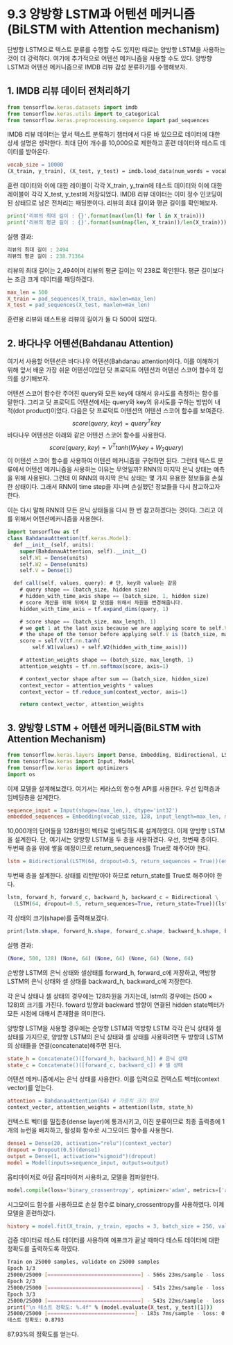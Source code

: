 # 9.3 양방향 LSTM과 어텐션 메커니즘(BiLSTM with Attention mechanism)

단뱡항 LSTM으로 텍스트 분류를 수행할 수도 있지만 때로는 양방향 LSTM을 사용하는 것이 더 강력하다. 여기에 추가적으로 어텐션 메커니즘을 사용할 수도 있다. 양방향 LSTM과 어텐션 메커니즘으로 IMDB 리뷰 감성 분류하기를 수행해보자.

## 1. IMDB 리뷰 데이터 전처리하기

```javascript
from tensorflow.keras.datasets import imdb
from tensorflow.keras.utils import to_categorical
from tensorflow.keras.preprocessing.sequence import pad_sequences
```

IMDB 리뷰 데이터는 앞서 텍스트 분류하기 챕터에서 다룬 바 있으므로 데이터에 대한 상세 설명은 생략한다. 최대 단어 개수를 10,000으로 제한하고 훈련 데이터와 테스트 데이터를 받아온다.

```makefile
vocab_size = 10000
(X_train, y_train), (X_test, y_test) = imdb.load_data(num_words = vocab_size)
```

훈련 데이터와 이에 대한 레이블이 각각 X_train, y_train에 테스트 데이터와 이에 대한 레이블이 각각 X_test, y_test에 저장되었다. IMDB 리뷰 데이터는 이미 정수 인코딩이 된 상태므로 남은 전처리는 패딩뿐이다. 리뷰의 최대 길이와 평균 길이를 확인해보자.

```python
print('리뷰의 최대 길이 : {}'.format(max(len(l) for l in X_train)))
print('리뷰의 평균 길이 : {}'.format(sum(map(len, X_train))/len(X_train)))
```

실행 결과:

```python
리뷰의 최대 길이 : 2494
리뷰의 평균 길이 : 238.71364
```

리뷰의 최대 길이는 2,494이며 리뷰의 평균 길이는 약 238로 확인된다. 평균 길이보다는 조금 크게 데이터를 패딩하겠다.

```ini
max_len = 500
X_train = pad_sequences(X_train, maxlen=max_len)
X_test = pad_sequences(X_test, maxlen=max_len)
```

훈련용 리뷰와 테스트용 리뷰의 길이가 둘 다 500이 되었다.

## **2. 바다나우 어텐션(Bahdanau Attention)**

여기서 사용할 어텐션은 바다나우 어텐션(Bahdanau attention)이다. 이를 이해하기 위해 앞서 배운 가장 쉬운 어텐션이었던 닷 프로덕트 어텐션과 어텐션 스코어 함수의 정의를 상기해보자.

어텐션 스코어 함수란 주어진 query와 모든 key에 대해서 유사도를 측정하는 함수를 말한다. 그리고 닷 프로덕트 어텐션에서는 query와 key의 유사도를 구하는 방법이 내적(dot product)이었다. 다음은 닷 프로덕트 어텐션의 어텐션 스코어 함수를 보여준다.
$$
score(query,\ key) = query^Tkey
$$
바다나우 어텐션은 아래와 같은 어텐션 스코어 함수를 사용한다.
$$
score(query,\ key) = V^Ttanh(W_{1}key + W_{2}query)
$$
이 어텐션 스코어 함수를 사용하여 어텐션 메커니즘을 구현하면 된다. 그런데 텍스트 분류에서 어텐션 메커니즘을 사용하는 이유는 무엇일까? RNN의 마지막 은닉 상태는 예측을 위해 사용된다. 그런데 이 RNN의 마지막 은닉 상태는 몇 가지 유용한 정보들을 손실한 상태이다. 그래서 RNN이 time step을 지나며 손실했던 정보들을 다시 참고하고자 한다.

이는 다시 말해 RNN의 모든 은닉 상태들을 다시 한 번 참고하겠다는 것이다. 그리고 이를 위해서 어텐션메커니즘을 사용한다.

```javascript
import tensorflow as tf
class BahdanauAttention(tf.keras.Model):
  def __init__(self, units):
    super(BahdanauAttention, self).__init__()
    self.W1 = Dense(units)
    self.W2 = Dense(units)
    self.V = Dense(1)

  def call(self, values, query): # 단, key와 value는 같음
    # query shape == (batch_size, hidden size)
    # hidden_with_time_axis shape == (batch_size, 1, hidden size)
    # score 계산을 위해 뒤에서 할 덧셈을 위해서 차원을 변경해줍니다.
    hidden_with_time_axis = tf.expand_dims(query, 1)

    # score shape == (batch_size, max_length, 1)
    # we get 1 at the last axis because we are applying score to self.V
    # the shape of the tensor before applying self.V is (batch_size, max_length, units)
    score = self.V(tf.nn.tanh(
        self.W1(values) + self.W2(hidden_with_time_axis)))

    # attention_weights shape == (batch_size, max_length, 1)
    attention_weights = tf.nn.softmax(score, axis=1)

    # context_vector shape after sum == (batch_size, hidden_size)
    context_vector = attention_weights * values
    context_vector = tf.reduce_sum(context_vector, axis=1)

    return context_vector, attention_weights
```

## **3. 양방향 LSTM + 어텐션 메커니즘(BiLSTM with Attention Mechanism)**

```javascript
from tensorflow.keras.layers import Dense, Embedding, Bidirectional, LSTM, Concatenate, Dropout
from tensorflow.keras import Input, Model
from tensorflow.keras import optimizers
import os
```

이제 모델을 설계해보겠다. 여기서는 케라스의 함수형 API를 사용한다. 우선 입력층과 임베딩층을 설계한다.

```ini
sequence_input = Input(shape=(max_len,), dtype='int32')
embedded_sequences = Embedding(vocab_size, 128, input_length=max_len, mask_zero = True)(sequence_input)
```

10,000개의 단어들을 128차원의 벡터로 임베딩하도록 설계하였다. 이제 양방향 LSTM을 설계한다. 단, 여기서는 양방향 LSTM을 두 층을 사용하겠다. 우선, 첫번째 층이다. 두번째 층을 위에 쌓을 예정이므로 return_sequences를 True로 해주어야 한다.

```ini
lstm = Bidirectional(LSTM(64, dropout=0.5, return_sequences = True))(embedded_sequences)
```

두번째 층을 설계한다. 상태를 리턴받아야 하므로 return_state를 True로 해주어야 한다.

```python
lstm, forward_h, forward_c, backward_h, backward_c = Bidirectional \
  (LSTM(64, dropout=0.5, return_sequences=True, return_state=True))(lstm)
```

각 상태의 크기(shape)를 출력해보겠다.

```scss
print(lstm.shape, forward_h.shape, forward_c.shape, backward_h.shape, backward_c.shape)
```

실행 결과:

```python
(None, 500, 128) (None, 64) (None, 64) (None, 64) (None, 64)
```

순방향 LSTM의 은닉 상태와 셀상태를 forward_h, forward_c에 저장하고, 역방향 LSTM의 은닉 상태와 셀 상태를 backward_h, backward_c에 저장한다.

각 은닉 상태나 셀 상태의 경우에는 128차원을 가지는데, lstm의 경우에는 (500 × 128)의 크기를 가진다. foward 방향과 backward 방향이 연결된 hidden state벡터가 모든 시점에 대해서 존재함을 의미한다.

양방향 LSTM을 사용할 경우에는 순방향 LSTM과 역방향 LSTM 각각 은닉 상태와 셀 상태를 가지므로, 양방향 LSTM의 은닉 상태와 셀 상태를 사용하려면 두 방향의 LSTM의 상태들을 연결(concatenate)해주면 된다.

```ini
state_h = Concatenate()([forward_h, backward_h]) # 은닉 상태
state_c = Concatenate()([forward_c, backward_c]) # 셀 상태
```

어텐션 메커니즘에서는 은닉 상태를 사용한다. 이를 입력으로 컨텍스트 벡터(context vector)를 얻는다.

```makefile
attention = BahdanauAttention(64) # 가중치 크기 정의
context_vector, attention_weights = attention(lstm, state_h)
```

컨텍스트 벡터를 밀집층(dense layer)에 통과시키고, 이진 분류이므로 최종 출력층에 1개의 뉴런을 배치하고, 활성화 함수로 시그모이드 함수를 사용한다.

```ini
dense1 = Dense(20, activation="relu")(context_vector)
dropout = Dropout(0.5)(dense1)
output = Dense(1, activation="sigmoid")(dropout)
model = Model(inputs=sequence_input, outputs=output)
```

옵티마이저로 아담 옵티마이저 사용하고, 모델을 컴파일한다.

```python
model.compile(loss='binary_crossentropy', optimizer='adam', metrics=['accuracy'])
```

시그모이드 함수를 사용하므로 손실 함수로 binary_crossentropy를 사용하였다. 이제 모델을 훈련하겠다.

```ini
history = model.fit(X_train, y_train, epochs = 3, batch_size = 256, validation_data=(X_test, y_test), verbose=1)
```

검증 데이터로 테스트 데이터를 사용하여 에포크가 끝날 때마다 테스트 데이터에 대한 정확도를 출력하도록 하였다.

```bash
Train on 25000 samples, validate on 25000 samples
Epoch 1/3
25000/25000 [==============================] - 566s 23ms/sample - loss: 0.4941 - accuracy: 0.7570 - val_loss: 0.3110 - val_accuracy: 0.8721
Epoch 2/3
25000/25000 [==============================] - 541s 22ms/sample - loss: 0.2530 - accuracy: 0.9074 - val_loss: 0.2852 - val_accuracy: 0.8835
Epoch 3/3
25000/25000 [==============================] - 543s 22ms/sample - loss: 0.1901 - accuracy: 0.9352 - val_loss: 0.3375 - val_accuracy: 0.8793
print("\n 테스트 정확도: %.4f" % (model.evaluate(X_test, y_test)[1]))
25000/25000 [============================] - 183s 7ms/sample - loss: 0.1901 - acc: 0.8793
테스트 정확도: 0.8793
```

87.93%의 정확도를 얻는다.